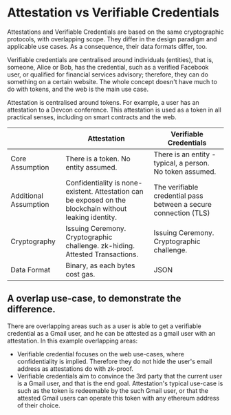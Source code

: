 # Attestation vs Verifiable Credentials

Attestations and Verifiable Credentials are based on the same cryptographic protocols, with overlapping scope. They differ in the design paradigm and applicable use cases. As a consequence, their data formats differ, too.

Verifiable credentials are centralised around individuals (entities), that is, someone, Alice or Bob, has the credential, such as a verified Facebook user, or qualified for financial services advisory; therefore, they can do something on a certain website. The whole concept doesn't have much to do with tokens, and the web is the main use case.

Attestation is centralised around tokens. For example, a user has an attestation to a Devcon conference. This attestation is used as a token in all practical senses, including on smart contracts and the web.

|                       | Attestation                                                  | Verifiable Credentials                                       |
| --------------------- | ------------------------------------------------------------ | ------------------------------------------------------------ |
| Core Assumption       | There is a token. No entity assumed.                         | There is an entity - typical, a person. No token assumed.    |
| Additional Assumption | Confidentiality is none-existent. Attestation can be exposed on the blockchain without leaking identity. | The verifiable credential pass between a secure connection (TLS) |
| Cryptography          | Issuing Ceremony. Cryptographic challenge. zk-hiding. Attested Transactions. | Issuing Ceremony. Cryptographic challenge.                   |
| Data Format           | Binary, as each bytes cost gas.                              | JSON                                                         |

## A overlap use-case, to demonstrate the difference.

There are overlapping areas such as a user is able to get a verifiable credential as a Gmail user, and he can be attested as a gmail user with an attestation. In this example overlapping areas:

- Verifiable credential focuses on the web use-cases, where confidentiality is implied. Therefore they do not hide the user's email address as attestations do with zk-proof.
- Verifiable credentials aim to convince the 3rd party that the current user is a Gmail user, and that is the end goal. Attestation's typical use-case is such as the token is redeemable by the such Gmail user, or that the attested Gmail users can operate this token with any ethereum address of their choice.

